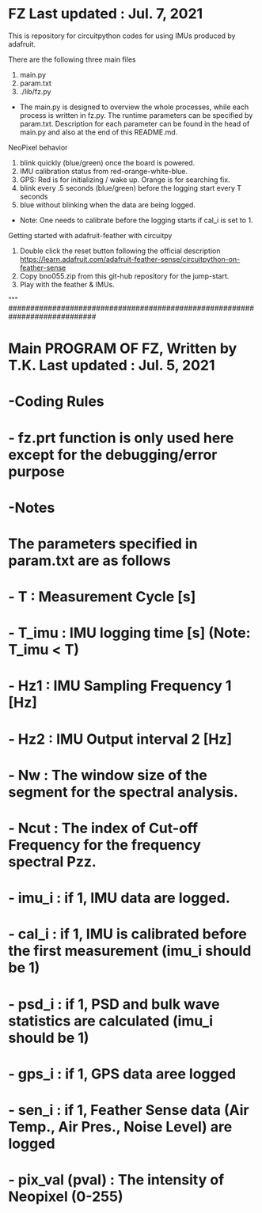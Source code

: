 # FZ                                         Last updated : Jul. 7, 2021

This is repository for circuitpython codes for using IMUs produced by adafruit.

There are the following three main files 
  1. main.py  
  2. param.txt
  3. ./lib/fz.py

  - The main.py is designed to overview the whole processes, while each process is written in fz.py. The runtime parameters can be specified by param.txt. Description for each parameter can be found in the head of main.py and also at the end of this README.md.

NeoPixel behavior 
  1. blink quickly (blue/green) once the board is powered.
  2. IMU calibration status from red-orange-white-blue. 
  3. GPS: Red is for initializing / wake up.  Orange is for searching fix.
  4. blink every .5 seconds (blue/green) before the logging start every T seconds
  5. blue without blinking when the data are being logged. 

  - Note: One needs to calibrate before the logging starts if cal_i is set to 1.

Getting started with adafruit-feather with circuitpy 
  1. Double click the reset button following the official description  https://learn.adafruit.com/adafruit-feather-sense/circuitpython-on-feather-sense
  2. Copy bno055.zip from this git-hub repository for the jump-start. 
  3. Play with the feather & IMUs. 

""" ############################################################################
#    Main PROGRAM OF FZ, Written by T.K.             Last updated : Jul. 5, 2021
#
# -Coding Rules
#   - fz.prt function is only used here except for the debugging/error purpose
#
# -Notes
#   The parameters specified in param.txt are as follows
#   - T       : Measurement Cycle [s]
#   - T_imu   : IMU logging time [s] (Note: T_imu < T)
#   - Hz1     : IMU Sampling Frequency 1 [Hz]
#   - Hz2     : IMU Output interval 2 [Hz]
#   - Nw      : The window size of the segment for the spectral analysis.
#   - Ncut    : The index of Cut-off Frequency for the frequency spectral Pzz.
#   - imu_i   : if 1, IMU data are logged.
#   - cal_i   : if 1, IMU is calibrated before the first measurement (imu_i should be 1)
#   - psd_i   : if 1, PSD and bulk wave statistics are calculated (imu_i should be 1)
#   - gps_i   : if 1, GPS data aree logged
#   - sen_i   : if 1, Feather Sense data (Air Temp., Air Pres., Noise Level) are logged
#   - pix_val (pval) : The intensity of Neopixel (0-255)
#   ############################################################################
